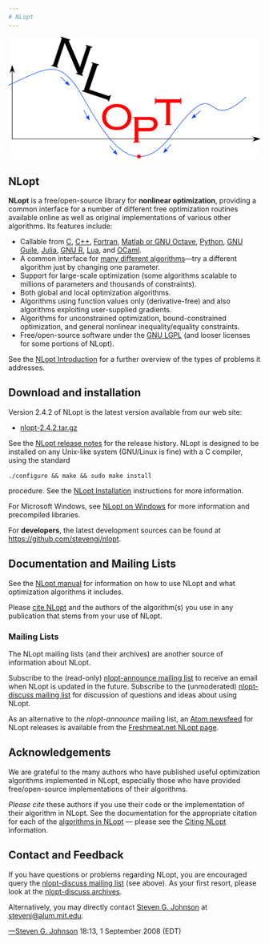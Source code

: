 ```yaml
---
# NLopt
---
```



![center|600px](images/Nlopt-logo.png)

NLopt
-----

**NLopt** is a free/open-source library for **nonlinear optimization**, providing a common interface for a number of different free optimization routines available online as well as original implementations of various other algorithms. Its features include:

-   Callable from [C](NLopt_Reference.md), [C++](NLopt_C-plus-plus_Reference.md), [Fortran](NLopt_Fortran_Reference.md), [Matlab or GNU Octave](NLopt_Matlab_Reference.md), [Python](NLopt_Python_Reference.md), [GNU Guile](NLopt_Guile_Reference.md), [Julia](https://github.com/stevengj/NLopt.jl), [GNU R](NLopt_R_Reference.md), [Lua](https://github.com/rochus-keller/LuaNLopt), and [OCaml](https://bitbucket.org/mkur/nlopt-ocaml).
-   A common interface for [many different algorithms](NLopt_Algorithms.md)—try a different algorithm just by changing one parameter.
-   Support for large-scale optimization (some algorithms scalable to millions of parameters and thousands of constraints).
-   Both global and local optimization algorithms.
-   Algorithms using function values only (derivative-free) and also algorithms exploiting user-supplied gradients.
-   Algorithms for unconstrained optimization, bound-constrained optimization, and general nonlinear inequality/equality constraints.
-   Free/open-source software under the [GNU LGPL](https://en.wikipedia.org/wiki/GNU_Lesser_General_Public_License) (and looser licenses for some portions of NLopt).

See the [NLopt Introduction](NLopt_Introduction.md) for a further overview of the types of problems it addresses.

Download and installation
-------------------------

Version 2.4.2 of NLopt is the latest version available from our web site:

-   [nlopt-2.4.2.tar.gz](http://ab-initio.mit.edu/nlopt/nlopt-2.4.2.tar.gz)

See the [NLopt release notes](NLopt_release_notes.md) for the release history. NLopt is designed to be installed on any Unix-like system (GNU/Linux is fine) with a C compiler, using the standard

```
./configure && make && sudo make install
```


procedure. See the [NLopt Installation](NLopt_Installation.md) instructions for more information.

For Microsoft Windows, see [NLopt on Windows](NLopt_on_Windows.md) for more information and precompiled libraries.

For **developers**, the latest development sources can be found at [<https://github.com/stevengj/nlopt>](https://github.com/stevengj/nlopt).

Documentation and Mailing Lists
-------------------------------

See the [NLopt manual](NLopt_Introduction.md) for information on how to use NLopt and what optimization algorithms it includes.

Please [cite NLopt](Citing_NLopt.md) and the authors of the algorithm(s) you use in any publication that stems from your use of NLopt.

### Mailing Lists

The NLopt mailing lists (and their archives) are another source of information about NLopt.

Subscribe to the (read-only) [nlopt-announce mailing list](http://ab-initio.mit.edu/cgi-bin/mailman/listinfo/nlopt-announce) to receive an email when NLopt is updated in the future. Subscribe to the (unmoderated) [nlopt-discuss mailing list](http://ab-initio.mit.edu/cgi-bin/mailman/listinfo/nlopt-discuss) for discussion of questions and ideas about using NLopt.

As an alternative to the *nlopt-announce* mailing list, an [Atom newsfeed](https://en.wikipedia.org/wiki/Atom_(standard)) for NLopt releases is available from the [Freshmeat.net NLopt page](http://freshmeat.net/projects/nlopt).

Acknowledgements
----------------

We are grateful to the many authors who have published useful optimization algorithms implemented in NLopt, especially those who have provided free/open-source implementations of their algorithms.

*Please cite* these authors if you use their code or the implementation of their algorithm in NLopt. See the documentation for the appropriate citation for each of the [algorithms in NLopt](NLopt_Algorithms.md) — please see the [Citing NLopt](Citing_NLopt.md) information.

Contact and Feedback
--------------------

If you have questions or problems regarding NLopt, you are encouraged query the [nlopt-discuss mailing list](http://ab-initio.mit.edu/cgi-bin/mailman/listinfo/nlopt-discuss) (see above). As your first resort, please look at the [nlopt-discuss archives](http://ab-initio.mit.edu/pipermail/nlopt-discuss/).

Alternatively, you may directly contact [Steven G. Johnson](http://math.mit.edu/~stevenj) at <stevenj@alum.mit.edu>.

[—Steven G. Johnson](User:Stevenj.md) 18:13, 1 September 2008 (EDT)
